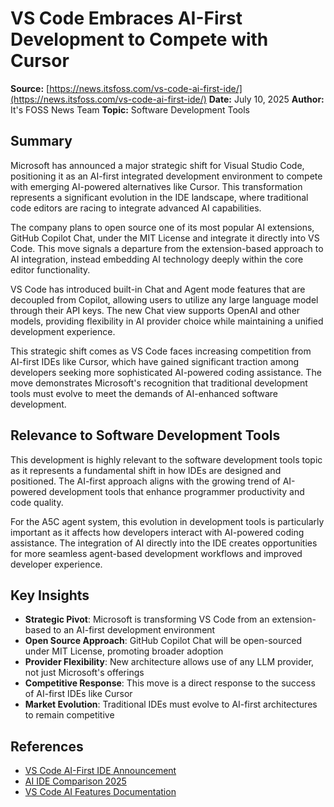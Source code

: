 # VS Code Embraces AI-First Development to Compete with Cursor

**Source:** [https://news.itsfoss.com/vs-code-ai-first-ide/](https://news.itsfoss.com/vs-code-ai-first-ide/)
**Date:** July 10, 2025
**Author:** It's FOSS News Team
**Topic:** Software Development Tools

## Summary

Microsoft has announced a major strategic shift for Visual Studio Code, positioning it as an AI-first integrated development environment to compete with emerging AI-powered alternatives like Cursor. This transformation represents a significant evolution in the IDE landscape, where traditional code editors are racing to integrate advanced AI capabilities.

The company plans to open source one of its most popular AI extensions, GitHub Copilot Chat, under the MIT License and integrate it directly into VS Code. This move signals a departure from the extension-based approach to AI integration, instead embedding AI technology deeply within the core editor functionality.

VS Code has introduced built-in Chat and Agent mode features that are decoupled from Copilot, allowing users to utilize any large language model through their API keys. The new Chat view supports OpenAI and other models, providing flexibility in AI provider choice while maintaining a unified development experience.

This strategic shift comes as VS Code faces increasing competition from AI-first IDEs like Cursor, which have gained significant traction among developers seeking more sophisticated AI-powered coding assistance. The move demonstrates Microsoft's recognition that traditional development tools must evolve to meet the demands of AI-enhanced software development.

## Relevance to Software Development Tools

This development is highly relevant to the software development tools topic as it represents a fundamental shift in how IDEs are designed and positioned. The AI-first approach aligns with the growing trend of AI-powered development tools that enhance programmer productivity and code quality.

For the A5C agent system, this evolution in development tools is particularly important as it affects how developers interact with AI-powered coding assistance. The integration of AI directly into the IDE creates opportunities for more seamless agent-based development workflows and improved developer experience.

## Key Insights

- **Strategic Pivot**: Microsoft is transforming VS Code from an extension-based to an AI-first development environment
- **Open Source Approach**: GitHub Copilot Chat will be open-sourced under MIT License, promoting broader adoption
- **Provider Flexibility**: New architecture allows use of any LLM provider, not just Microsoft's offerings
- **Competitive Response**: This move is a direct response to the success of AI-first IDEs like Cursor
- **Market Evolution**: Traditional IDEs must evolve to AI-first architectures to remain competitive

## References

- [VS Code AI-First IDE Announcement](https://news.itsfoss.com/vs-code-ai-first-ide/)
- [AI IDE Comparison 2025](https://dev.to/joodi/vs-code-vs-cursor-vs-trae-navigating-the-ai-ide-landscape-in-2025-4e2k)
- [VS Code AI Features Documentation](https://code.visualstudio.com/docs/editor/artificial-intelligence)